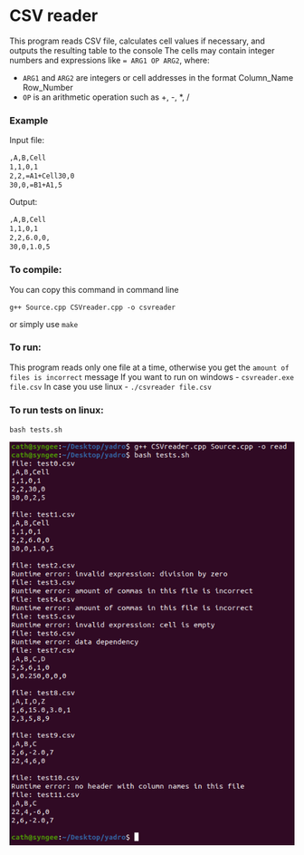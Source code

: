 # CSV reader
This program reads CSV file, calculates cell values if necessary, and outputs the resulting table to the console
The cells may contain integer numbers and expressions like `= ARG1 OP ARG2`, where:
- `ARG1` and `ARG2` are integers or cell addresses in the format Column_Name Row_Number
- `OP` is an arithmetic operation such as +, -, *, /

### Example
Input file:
```
,A,B,Cell
1,1,0,1
2,2,=A1+Cell30,0
30,0,=B1+A1,5
```
Output:
```
,A,B,Cell
1,1,0,1
2,2,6.0,0,
30,0,1.0,5
```

### To compile: 
You can copy this command in command line
```
g++ Source.cpp CSVreader.cpp -o csvreader
```
or simply use `make`

### To run:
This program reads only one file at a time, otherwise you get the `amount of files is incorrect` message
If you want to run on windows - ```csvreader.exe file.csv```
In case you use linux - ```./csvreader file.csv```

### To run tests on linux:
```
bash tests.sh
```
![](https://github.com/cath-syngee/CSV-Reader/blob/master/example.png)